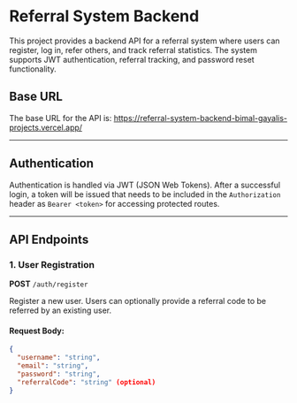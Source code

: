 # Referral System Backend

This project provides a backend API for a referral system where users can register, log in, refer others, and track referral statistics. The system supports JWT authentication, referral tracking, and password reset functionality.

## Base URL

The base URL for the API is:   https://referral-system-backend-bimal-gayalis-projects.vercel.app/



---

## Authentication

Authentication is handled via JWT (JSON Web Tokens). After a successful login, a token will be issued that needs to be included in the `Authorization` header as `Bearer <token>` for accessing protected routes.

---

## API Endpoints

### **1. User Registration**

**POST** `/auth/register`

Register a new user. Users can optionally provide a referral code to be referred by an existing user.

#### **Request Body:**

```json
{
  "username": "string",
  "email": "string",
  "password": "string",
  "referralCode": "string" (optional)
}


